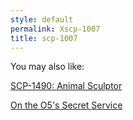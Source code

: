 ```yaml
---
style: default
permalink: Xscp-1007
title: scp-1007
---
```

You may also like:

[SCP-1490: Animal Sculptor](http://scp-wiki.net/scp-1490)

[On the O5's Secret Service](http://scp-wiki.net/on-the-o5-s-secret-service)
